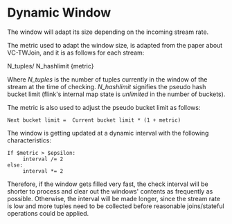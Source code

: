 # Dynamic Window 

The window will adapt its size depending on the incoming stream rate. 

The metric used to adapt the window size, is adapted from 
the paper about VC-TWJoin, and it is as follows for each stream: 

N_tuples/ N_hashlimit  {metric}

Where *N_tuples* is the number of tuples currently in the window of the stream 
at the time of checking. 
*N_hashlimit* signifies the pseudo hash bucket limit
(flink's internal map state is *unlimited* in the number of buckets).

The metric is also used to adjust the pseudo bucket limit as follows: 
```
Next bucket limit =  Current bucket limit * (1 + metric) 
```


The window is getting updated at a dynamic interval with the following characteristics: 
```
If $metric > $epsilon: 
     interval /= 2
else: 
     interval *= 2
```

Therefore, if the window gets filled very fast, the check interval will be shorter 
to process and clear out the windows' contents as frequently as possible. 
Otherwise, the interval will be made longer, since the stream rate is low and more 
tuples need to be collected before reasonable joins/stateful operations could be 
applied. 

